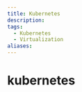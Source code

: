 ```yaml
---
title: Kubernetes
description: 
tags:
  - Kubernetes
  - Virtualization
aliases:
---
```

# kubernetes
